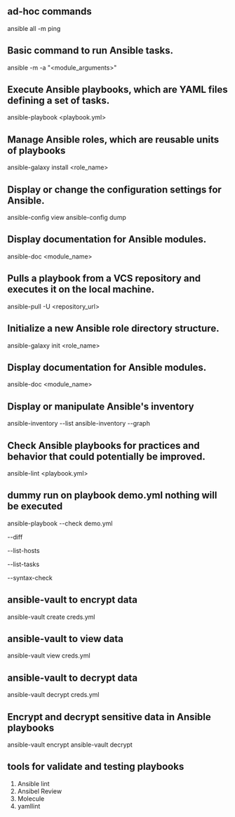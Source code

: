## ad-hoc commands
ansible all -m ping 

## Basic command to run Ansible tasks.
ansible <inventory> -m <module> -a "<module_arguments>"

## Execute Ansible playbooks, which are YAML files defining a set of tasks.
ansible-playbook <playbook.yml>

## Manage Ansible roles, which are reusable units of playbooks
ansible-galaxy install <role_name>

## Display or change the configuration settings for Ansible.
ansible-config view
ansible-config dump

## Display documentation for Ansible modules.
ansible-doc <module_name>

## Pulls a playbook from a VCS repository and executes it on the local machine.
ansible-pull -U <repository_url>

## Initialize a new Ansible role directory structure.
ansible-galaxy init <role_name>

## Display documentation for Ansible modules.
ansible-doc <module_name>


## Display or manipulate Ansible's inventory
ansible-inventory --list
ansible-inventory --graph

## Check Ansible playbooks for practices and behavior that could potentially be improved.
ansible-lint <playbook.yml>

## dummy run on playbook demo.yml nothing will be executed
ansible-playbook --check demo.yml 

--diff

--list-hosts

--list-tasks

--syntax-check

## ansible-vault to encrypt data
ansible-vault create creds.yml

## ansible-vault to view data
ansible-vault view creds.yml


## ansible-vault to decrypt data
ansible-vault decrypt creds.yml

## Encrypt and decrypt sensitive data in Ansible playbooks
ansible-vault encrypt <file>
ansible-vault decrypt <file>


## tools for validate and testing playbooks
1. Ansible lint
2. Ansibel Review
3. Molecule
4. yamllint





